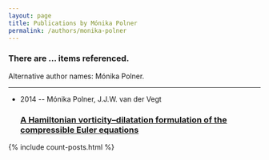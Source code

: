 ```yaml
---
layout: page
title: Publications by Mónika Polner
permalink: /authors/monika-polner
---
```


<h3 id="number-posts">There are ... items referenced.</h3>
<p id='info-authors'>Alternative author names: Mónika Polner.</p>
<hr />
<ul class="post-list">
<li><span class='post-meta'>2014 -- Mónika Polner, J.J.W. van der Vegt</span><h3><a class='post-link' href="{{ site.baseurl }}/a-hamiltonian-vorticity-dilatation-formulation-of-the-compressible-euler-equations">A Hamiltonian vorticity–dilatation formulation of the compressible Euler equations</a></h3></li>

</ul>
{% include count-posts.html %}
